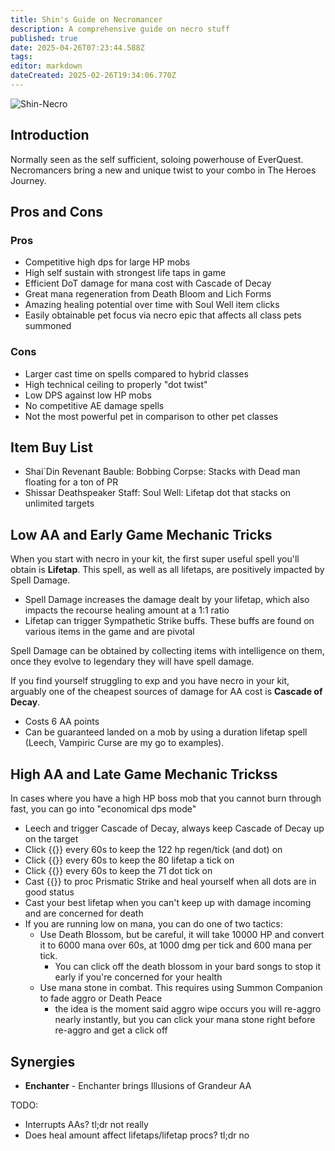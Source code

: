 ```yaml
---
title: Shin's Guide on Necromancer
description: A comprehensive guide on necro stuff
published: true
date: 2025-04-26T07:23:44.588Z
tags: 
editor: markdown
dateCreated: 2025-02-26T19:34:06.770Z
---
```


![Shin-Necro](/images/guides/shin-necro.webp)

## Introduction

Normally seen as the self sufficient, soloing powerhouse of EverQuest. Necromancers bring a new and unique twist to your combo in The Heroes Journey.


## Pros and Cons

### Pros

- Competitive high dps for large HP mobs
- High self sustain with strongest life taps in game
- Efficient DoT damage for mana cost with Cascade of Decay
- Great mana regeneration from Death Bloom and Lich Forms
- Amazing healing potential over time with Soul Well item clicks
- Easily obtainable pet focus via necro epic that affects all class pets summoned

### Cons

- Larger cast time on spells compared to hybrid classes
- High technical ceiling to properly "dot twist"
- Low DPS against low HP mobs
- No competitive AE damage spells
- Not the most powerful pet in comparison to other pet classes

## Item Buy List

- Shai`Din Revenant Bauble: Bobbing Corpse: Stacks with Dead man floating for a ton of PR
- Shissar Deathspeaker Staff: Soul Well: Lifetap dot that stacks on unlimited targets


## Low AA and Early Game Mechanic Tricks

When you start with necro in your kit, the first super useful spell you'll obtain is **Lifetap**. This spell, as well as all lifetaps, are positively impacted by Spell Damage.
- Spell Damage increases the damage dealt by your lifetap, which also impacts the recourse healing amount at a 1:1 ratio
- Lifetap can trigger Sympathetic Strike buffs. These buffs are found on various items in the game and are pivotal

Spell Damage can be obtained by collecting items with intelligence on them, once they evolve to legendary they will have spell damage.

If you find yourself struggling to exp and you have necro in your kit, arguably one of the cheapest sources of damage for AA cost is **Cascade of Decay**.
- Costs 6 AA points
- Can be guaranteed landed on a mob by using a duration lifetap spell (Leech, Vampiric Curse are my go to examples).



## High AA and Late Game  Mechanic Trickss

In cases where you have a high HP boss mob that you cannot burn through fast, you can go into "economical dps mode"

- Leech and trigger Cascade of Decay, always keep Cascade of Decay up on the target
- Click {{<item id="2048043" name="Demi Lich Skullcap">}} every 60s to keep the 122 hp regen/tick (and dot) on
- Click {{<item id="2024640" name="Shissar Deathspeaker Staff">}} every 60s to keep the 80 lifetap a tick on
- Click {{<item id="2048044" name="Elder Spiritist's Vambraces">}} every 60s to keep the 71 dot tick on
- Cast {{<spell id="" name="Lifespike">}} to proc Prismatic Strike and heal yourself when all dots are in good status
- Cast your best lifetap when you can't keep up with damage incoming and are concerned for death
- If you are running low on mana, you can do one of two tactics:
    - Use Death Blossom, but be careful, it will take 10000 HP and convert it to 6000 mana over 60s, at 1000 dmg per tick and 600 mana per tick.
        - You can click off the death blossom in your bard songs to stop it early if you're concerned for your health
    - Use mana stone in combat. This requires using Summon Companion to fade aggro or Death Peace
        - the idea is the moment said aggro wipe occurs you will re-aggro nearly instantly, but you can click your mana stone right before re-aggro and get a click off




## Synergies

- **Enchanter** - Enchanter brings Illusions of Grandeur AA


TODO:
- Interrupts AAs? tl;dr not really
- Does heal amount affect lifetaps/lifetap procs? tl;dr no